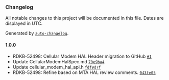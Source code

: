 ### Changelog

All notable changes to this project will be documented in this file. Dates are displayed in UTC.

Generated by [`auto-changelog`](https://github.com/CookPete/auto-changelog).

#### 1.0.0

- RDKB-52498: Cellular Modem HAL Header migration to GitHub [`#1`](https://github.com/rdkcentral/rdkb-halif-cellular-modem/pull/1)
- Update CellularModemHalSpec.md [`70e9ba4`](https://github.com/rdkcentral/rdkb-halif-cellular-modem/commit/70e9ba419ae0a710a90c754087fe47ba33781093)
- Update cellular_modem_hal_api.h [`fdf9d7f`](https://github.com/rdkcentral/rdkb-halif-cellular-modem/commit/fdf9d7f24b13f1aba6927588c70ebeedb3928342)
- RDKB-52498: Refine based on MTA HAL review comments. [`043fe05`](https://github.com/rdkcentral/rdkb-halif-cellular-modem/commit/043fe05b0823bd5e97fb42e1cb04289eb09e6f0e)
